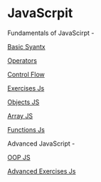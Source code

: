 # JavaScrpit

Fundamentals of JavaScirpt -

[Basic Syantx](./basic_script.js)

[Operators](./operators_script.js)

[Control Flow](./control_flow_script.js)

[Exercises Js](./exercise_script.js)

[Objects JS](./object_script.js)

[Array JS](./array_script.js)

[Functions Js](./functions_script.js)

Advanced JavaScript -

[OOP JS](./Advanced_JavaScript/oop.js)

[Advanced Exercises Js]()
